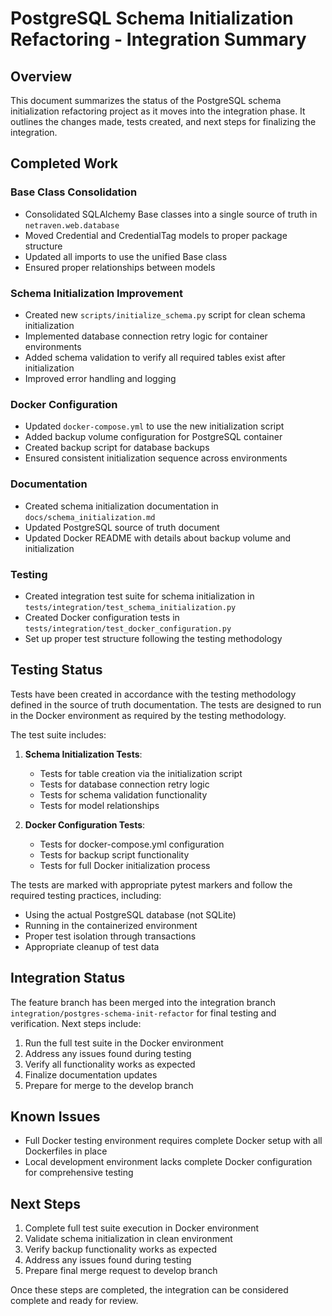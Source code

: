 # PostgreSQL Schema Initialization Refactoring - Integration Summary

## Overview
This document summarizes the status of the PostgreSQL schema initialization refactoring project as it moves into the integration phase. It outlines the changes made, tests created, and next steps for finalizing the integration.

## Completed Work

### Base Class Consolidation
- Consolidated SQLAlchemy Base classes into a single source of truth in `netraven.web.database`
- Moved Credential and CredentialTag models to proper package structure
- Updated all imports to use the unified Base class
- Ensured proper relationships between models

### Schema Initialization Improvement
- Created new `scripts/initialize_schema.py` script for clean schema initialization
- Implemented database connection retry logic for container environments
- Added schema validation to verify all required tables exist after initialization
- Improved error handling and logging

### Docker Configuration
- Updated `docker-compose.yml` to use the new initialization script
- Added backup volume configuration for PostgreSQL container
- Created backup script for database backups
- Ensured consistent initialization sequence across environments

### Documentation
- Created schema initialization documentation in `docs/schema_initialization.md`
- Updated PostgreSQL source of truth document
- Updated Docker README with details about backup volume and initialization

### Testing
- Created integration test suite for schema initialization in `tests/integration/test_schema_initialization.py`
- Created Docker configuration tests in `tests/integration/test_docker_configuration.py`
- Set up proper test structure following the testing methodology

## Testing Status

Tests have been created in accordance with the testing methodology defined in the source of truth documentation. The tests are designed to run in the Docker environment as required by the testing methodology. 

The test suite includes:

1. **Schema Initialization Tests**:
   - Tests for table creation via the initialization script
   - Tests for database connection retry logic
   - Tests for schema validation functionality
   - Tests for model relationships

2. **Docker Configuration Tests**:
   - Tests for docker-compose.yml configuration
   - Tests for backup script functionality
   - Tests for full Docker initialization process

The tests are marked with appropriate pytest markers and follow the required testing practices, including:
- Using the actual PostgreSQL database (not SQLite)
- Running in the containerized environment
- Proper test isolation through transactions
- Appropriate cleanup of test data

## Integration Status

The feature branch has been merged into the integration branch `integration/postgres-schema-init-refactor` for final testing and verification. Next steps include:

1. Run the full test suite in the Docker environment
2. Address any issues found during testing
3. Verify all functionality works as expected
4. Finalize documentation updates
5. Prepare for merge to the develop branch

## Known Issues

- Full Docker testing environment requires complete Docker setup with all Dockerfiles in place
- Local development environment lacks complete Docker configuration for comprehensive testing

## Next Steps

1. Complete full test suite execution in Docker environment
2. Validate schema initialization in clean environment
3. Verify backup functionality works as expected
4. Address any issues found during testing
5. Prepare final merge request to develop branch

Once these steps are completed, the integration can be considered complete and ready for review. 